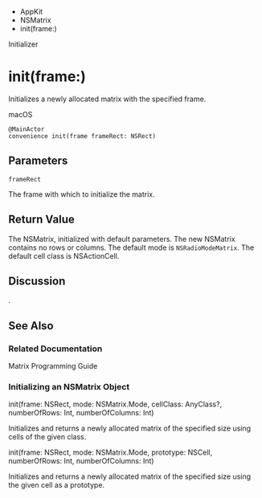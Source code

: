

- AppKit
- NSMatrix
-  init(frame:) 

Initializer

# init(frame:)

Initializes a newly allocated matrix with the specified frame.

macOS

``` source
@MainActor
convenience init(frame frameRect: NSRect)
```

## Parameters 

`frameRect`  

The frame with which to initialize the matrix.

## Return Value

The NSMatrix, initialized with default parameters. The new NSMatrix contains no rows or columns. The default mode is `NSRadioModeMatrix`. The default cell class is NSActionCell.

## Discussion

.

## See Also

### Related Documentation

Matrix Programming Guide

### Initializing an NSMatrix Object

init(frame: NSRect, mode: NSMatrix.Mode, cellClass: AnyClass?, numberOfRows: Int, numberOfColumns: Int)

Initializes and returns a newly allocated matrix of the specified size using cells of the given class.

init(frame: NSRect, mode: NSMatrix.Mode, prototype: NSCell, numberOfRows: Int, numberOfColumns: Int)

Initializes and returns a newly allocated matrix of the specified size using the given cell as a prototype.

